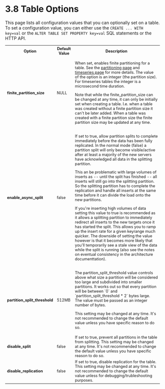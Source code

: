 3.8 Table Options
=================

This page lists all configuration values that you can optionally set on a table.
To set a configuration value, you can either use the `CREATE ... WITH key=val` or
the `ALTER TABLE SET PROPERTY key=val` SQL statements or the HTTP API.

<table style="font-size:90%;">
  <tr>
    <th>Option</th>
    <th>Default Value</th>
    <th>Description</th>
  </tr>
  <tr>
    <td><b>finite_partition_size</b></td>
    <td>NULL</td>
    <td>
      <p>
        When set, enables finite partitioning for a table. See the
        <a href="../partitioning/"> partitioning page</a> and
        <a href="...">timeseries page</a> for more details. The value of the
        option is an integer (the partition size). For timeseries tables the
        integer is a microsecond time duration.
      </p>
      <p>
        Note that while the finite_partition_size can be changed at any time, it
        can only be initially set when creating a table. I.e. when a table was
        created without a finite partition size it can't be later added. When a
        table was created with a finite partition size the finite partition size
        may be updated at any time.
      </p>
    </td>
  </tr>
  <tr>
    <td><b>enable_async_split</b></td>
    <td>false</td>
    <td>
      <p>
        If set to true, allow partition splits to complete immediately before
        the data has been fully replicated. In the normal mode (false) a partition
        split will only become visible/active after at least a majority of the new
        servers have acknowledged all data in the splitting partition.
      </p>
      <p>
        This an be problematic with large volumes of inserts as -- until the
        split has finished -- all inserts will still go into the splitting
        partition. So the splitting partition has to complete the replication
        and handle all inserts at the same time before it can divide the load
        onto the new partitions.
      </p>
      <p>
        If you're inserting high volumes of data setting this value to true
        is recommended as it allows a splitting partition to immediately
        redirect all inserts to the new targets once it has started the split.
        This allows you to ramp up the insert rate for a given keyrange much
        quicker. The downside of setting the value however is that it becomes
        more likely that you'll temporarily see a stale view of the data while
        the split is running (also see the notes on eventual consistency in the
        architecture documenttation).
      </p>
    </td>
  </tr>
  <tr>
    <td><b>partition_split_threshold</b></td>
    <td>512MB</td>
    <td>
      <p>
        The partition_split_threshold value controls above what size a partition
        will be considered too large and subdivided into smaller partitions. It
        works out so that every partition will be between `0` and
        `partition_split_threshold * 2` bytes large. The value must be passed as
        an integer number of bytes.
      </p>
      <p>
        This setting may be changed at any time. It's not recommended to change
        the default value unless you have specific reason to do so.
      </p>
    </td>
  </tr>
  <tr>
    <td><b>disable_split</b></td>
    <td>false</td>
    <td>
      If set to true, prevent all partitions in the table from splitting. This
      setting may be changed at any time. It's not recommended to change the
      default value unless you have specific reason to do so.
    </td>
  </tr>
  <tr>
    <td><b>disable_replication</b></td>
    <td>false</td>
    <td>
      If set to true, disable replication for the table. This setting may be
      changed at any time. It's not recommended to change the default value
      unless for debugging/trubleshooting purposes.
    </td>
  </tr>
</table>







